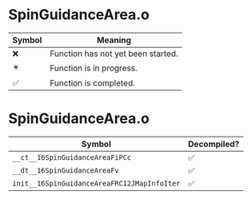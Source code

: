 # SpinGuidanceArea.o
| Symbol | Meaning 
| ------------- | ------------- 
| :x: | Function has not yet been started. 
| :eight_pointed_black_star: | Function is in progress. 
| :white_check_mark: | Function is completed. 


# SpinGuidanceArea.o
| Symbol | Decompiled? |
| ------------- | ------------- |
| `__ct__16SpinGuidanceAreaFiPCc` | :white_check_mark: |
| `__dt__16SpinGuidanceAreaFv` | :white_check_mark: |
| `init__16SpinGuidanceAreaFRC12JMapInfoIter` | :white_check_mark: |
